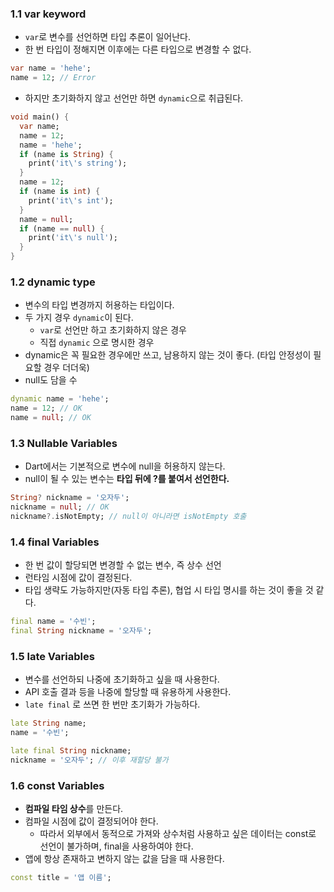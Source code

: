 ### 1.1 var keyword

- `var`로 변수를 선언하면 타입 추론이 일어난다.
- 한 번 타입이 정해지면 이후에는 다른 타입으로 변경할 수 없다.

```dart
var name = 'hehe';
name = 12; // Error
```

- 하지만 초기화하지 않고 선언만 하면 `dynamic`으로 취급된다.

```dart
void main() {
  var name;
  name = 12;
  name = 'hehe';
  if (name is String) {
    print('it\'s string');
  }
  name = 12;
  if (name is int) {
    print('it\'s int');
  }
  name = null;
  if (name == null) {
    print('it\'s null');
  }
}
```

### 1.2 dynamic type

- 변수의 타입 변경까지 허용하는 타입이다.
- 두 가지 경우 `dynamic`이 된다.
    - `var`로 선언만 하고 초기화하지 않은 경우
    - 직접 `dynamic` 으로 명시한 경우
- dynamic은 꼭 필요한 경우에만 쓰고, 남용하지 않는 것이 좋다. (타입 안정성이 필요할 경우 더더욱)
- null도 담을 수

```dart
dynamic name = 'hehe';
name = 12; // OK
name = null; // OK
```

### 1.3 Nullable Variables

- Dart에서는 기본적으로 변수에 null을 허용하지 않는다.
- null이 될 수 있는 변수는 **타입 뒤에 ?를 붙여서 선언한다.**

```dart
String? nickname = '오자두';
nickname = null; // OK
nickname?.isNotEmpty; // null이 아니라면 isNotEmpty 호출
```

### 1.4 final Variables

- 한 번 값이 할당되면 변경할 수 없는 변수, 즉 상수 선언
- 런타임 시점에 값이 결정된다.
- 타입 생략도 가능하지만(자동 타입 추론), 협업 시 타입 명시를 하는 것이 좋을 것 같다.

```dart
final name = '수빈';
final String nickname = '오자두';
```

### 1.5 late Variables

- 변수를 선언하되 나중에 초기화하고 싶을 때 사용한다.
- API 호출 결과 등을 나중에 할당할 때 유용하게 사용한다.
- `late final` 로 쓰면 한 번만 초기화가 가능하다.

```dart
late String name;
name = '수빈';

late final String nickname;
nickname = '오자두'; // 이후 재할당 불가
```

### 1.6 const Variables

- **컴파일 타임 상수**를 만든다.
- 컴파일 시점에 값이 결정되어야 한다.
    - 따라서 외부에서 동적으로 가져와 상수처럼 사용하고 싶은 데이터는 const로 선언이 불가하며, final을 사용하여야 한다.
- 앱에 항상 존재하고 변하지 않는 값을 담을 때 사용한다.

```dart
const title = '앱 이름';
```
